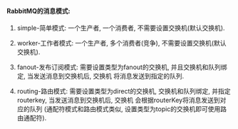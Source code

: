 #### RabbitMQ的消息模式:

1. simple-简单模式: 
一个生产者, 一个消费者, 不需要设置交换机(默认交换机).

2. worker-工作者模式:
一个生产者, 多个消费者(竞争), 不需要设置交换机(默认交换机).

3. fanout-发布订阅模式:
需要设置类型为fanout的交换机, 并且交换机和队列绑定, 当发送消息到交换机后, 交换机
将消息发送到指定的队列.

4. routing-路由模式:
需要设置类型为direct的交换机, 交换机和队列绑定, 并指定routerkey,  当发送消息到交换机后, 交换机
会根据routerKey将消息发送到对应的队列
(通配符模式和路由模式类似, 设置类型为topic的交换机即可使用路由通配符).
